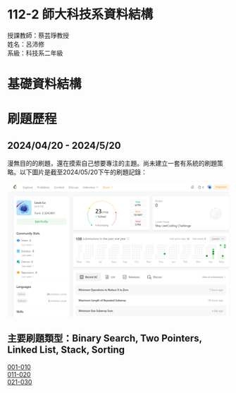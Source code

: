 # 112-2 師大科技系資料結構 
授課教師：蔡芸琤教授  
姓名：呂沛修  
系級：科技系二年級

# 基礎資料結構


# 刷題歷程  

## 2024/04/20 - 2024/5/20  
漫無目的的刷題，還在摸索自己想要專注的主題。尚未建立一套有系統的刷題策略。以下圖片是截至2024/05/20下午的刷題記錄：  
  
![圖片描述](https://github.com/PeiHsiuLu/data-structure/blob/main/Leetcode_0520_evening.png?raw=true)  



## 主要刷題類型：Binary Search, Two Pointers, Linked List, Stack, Sorting  
[001-010](https://github.com/PeiHsiuLu/data-structure/blob/main/0520.md)  
[011-020](https://github.com/PeiHsiuLu/data-structure/blob/main/0521.md)  
[021-030](https://github.com/PeiHsiuLu/data-structure/blob/main/0523.md)








